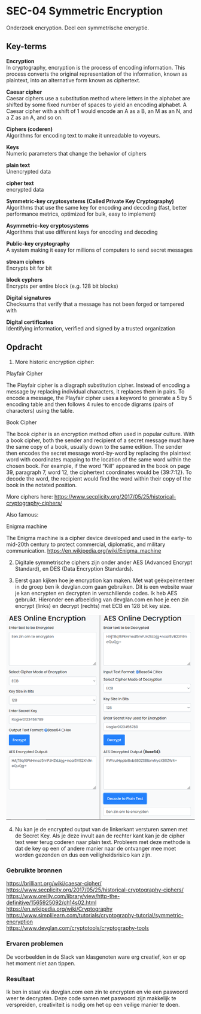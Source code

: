 # SEC-04 Symmetric Encryption
Onderzoek encryption. Deel een symmetrische encryptie.

## Key-terms  

**Encryption**  
In cryptography, encryption is the process of encoding information. This process converts the original representation of the information, known as plaintext, into an alternative form known as ciphertext.  

**Caesar cipher**  
Caesar ciphers use a substitution method where letters in the alphabet are shifted by some fixed number of spaces to yield an encoding alphabet. A Caesar cipher with a shift of 1 would encode an A as a B, an M as an N, and a Z as an A, and so on.  

**Ciphers (coderen)**  
Algorithms for encoding text to make it unreadable to voyeurs.

**Keys**  
Numeric parameters that change the behavior of ciphers  

**plain text**  
Unencrypted data

**cipher text**  
encrypted data

**Symmetric-key cryptosystems (Called Private Key Cryptography)**  
Algorithms that use the same key for encoding and decoding (fast, better performance metrics, optimized for bulk, easy to implement)

**Asymmetric-key cryptosystems**  
Algorithms that use different keys for encoding and decoding

**Public-key cryptography**  
A system making it easy for millions of computers to send secret messages  

**stream ciphers**  
Encrypts bit for bit

**block cyphers**  
Encrypts per entire block (e.g. 128 bit blocks)

**Digital signatures**  
Checksums that verify that a message has not been forged or tampered with  

**Digital certificates**  
Identifying information, verified and signed by a trusted organization  

## Opdracht  
1. More historic encryption cipher:  

Playfair Cipher

The Playfair cipher is a diagraph substitution cipher. Instead of encoding a message by replacing individual characters, it replaces them in pairs. To encode a message, the Playfair cipher uses a keyword to generate a 5 by 5 encoding table and then follows 4 rules to encode digrams (pairs of characters) using the table.  

Book Cipher

The book cipher is an encryption method often used in popular culture. With a book cipher, both the sender and recipient of a secret message must have the same copy of a book, usually down to the same edition. The sender then encodes the secret message word-by-word by replacing the plaintext word with coordinates mapping to the location of the same word within the chosen book. For example, if the word “Kill” appeared in the book on page 39, paragraph 7, word 12, the ciphertext coordinates would be {39:7:12}. To decode the word, the recipient would find the word within their copy of the book in the notated position.  

More ciphers here: https://www.secplicity.org/2017/05/25/historical-cryptography-ciphers/  

Also famous:

Enigma machine 

The Enigma machine is a cipher device developed and used in the early- to mid-20th century to protect commercial, diplomatic, and military communication.
https://en.wikipedia.org/wiki/Enigma_machine  

2. Digitale symmetrische ciphers zijn onder ander AES (Advanced Encrypt Standard), en DES (Data Encryption Standards).  

3. Eerst gaan kijken hoe je encryption kan maken. Met wat geëxpeimenteer in de groep ben ik devglan.com gaan gebruiken. Dit is een website waar je kan encrypten en decrypten in verschillende codes. Ik heb AES gebruikt. Hieronder een afbeelding van devglan.com en hoe je een zin encrypt (links) en decrypt (rechts) met ECB en 128 bit key size.  

![](https://github.com/techgrounds/techgrounds-Rogier1978/blob/main/00_includes/04_Security/SEC_04%20devglan%20aes.png)

4. Nu kan je de encrypted output van de linkerkant versturen samen met de Secret Key. Als je deze invult aan de rechter kant kan je de cipher text weer terug coderen naar plain text. Probleem met deze methode is dat de key op een of andere manier naar de ontvanger mee moet worden gezonden en dus een veiligheidsrisico kan zijn.

### Gebruikte bronnen
https://brilliant.org/wiki/caesar-cipher/  
https://www.secplicity.org/2017/05/25/historical-cryptography-ciphers/  
https://www.oreilly.com/library/view/http-the-definitive/1565925092/ch14s02.html  
https://en.wikipedia.org/wiki/Cryptography
https://www.simplilearn.com/tutorials/cryptography-tutorial/symmetric-encryption  
https://www.devglan.com/cryptotools/cryptography-tools

### Ervaren problemen
De voorbeelden in de Slack van klasgenoten ware erg creatief, kon er op het moment niet aan tippen.

### Resultaat
Ik ben in staat via devglan.com een zin te encrypten en vie een paswoord weer te decrypten. Deze code samen met paswoord zijn makkelijk te verspreiden, creativiteit is nodig om het op een veilige manier te doen.
